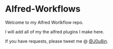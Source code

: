Alfred-Workflows
================
Welcome to my Alfred Worlkflow repo.


I will add all of my the alfred plugins I make here. 


If you have requests, please tweet me @ [@J0u8in](http://twitter.com/J0u8in).
